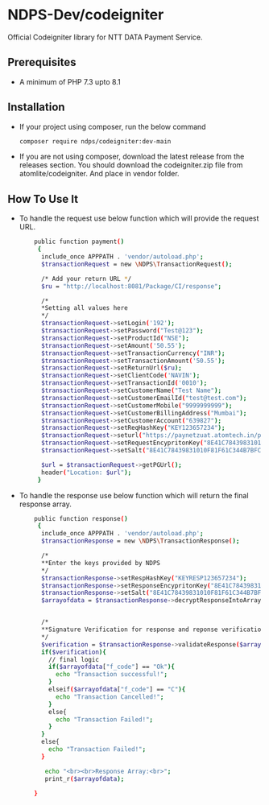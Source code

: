 # NDPS-Dev/codeigniter

Official Codeigniter library for NTT DATA Payment Service.

## Prerequisites
- A minimum of PHP 7.3 upto 8.1

## Installation
- If your project using composer, run the below command 
    
    ```sh
    composer require ndps/codeigniter:dev-main
    ```

- If you are not using composer, download the latest release from the releases section. You should download the codeigniter.zip file from atomlite/codeigniter. And place in vendor folder.


## How To Use It

- To handle the request use below function which will provide the request URL.

    ```sh
        public function payment()
         {
          include_once APPPATH . 'vendor/autoload.php';
          $transactionRequest = new \NDPS\TransactionRequest();

          /* Add your return URL */
          $ru = "http://localhost:8081/Package/CI/response";

          /*
          *Setting all values here
          */
          $transactionRequest->setLogin('192');
          $transactionRequest->setPassword("Test@123");
          $transactionRequest->setProductId("NSE");
          $transactionRequest->setAmount('50.55');
          $transactionRequest->setTransactionCurrency("INR");
          $transactionRequest->setTransactionAmount('50.55');
          $transactionRequest->setReturnUrl($ru);
          $transactionRequest->setClientCode('NAVIN');
          $transactionRequest->setTransactionId('0010');
          $transactionRequest->setCustomerName("Test Name");
          $transactionRequest->setCustomerEmailId("test@test.com");
          $transactionRequest->setCustomerMobile("9999999999");
          $transactionRequest->setCustomerBillingAddress("Mumbai");
          $transactionRequest->setCustomerAccount("639827");
          $transactionRequest->setReqHashKey("KEY123657234");
          $transactionRequest->seturl("https://paynetzuat.atomtech.in/paynetz/epi/fts");
          $transactionRequest->setRequestEncypritonKey("8E41C78439831010F81F61C344B7BFC7");
          $transactionRequest->setSalt("8E41C78439831010F81F61C344B7BFC7");

          $url = $transactionRequest->getPGUrl();
          header("Location: $url");
         }
    ```
    
- To handle the response use below function which will return the final response array.

    ```sh
        public function response()
         {
          include_once APPPATH . 'vendor/autoload.php';
          $transactionResponse = new \NDPS\TransactionResponse();

          /*
          **Enter the keys provided by NDPS
          */
          $transactionResponse->setRespHashKey("KEYRESP123657234");
          $transactionResponse->setResponseEncypritonKey("8E41C78439831010F81F61C344B7BFC7");
          $transactionResponse->setSalt("8E41C78439831010F81F61C344B7BFC7");
          $arrayofdata = $transactionResponse->decryptResponseIntoArray($_POST['encdata']);


          /*
          **Signature Verification for response and reponse verification
          */
          $verification = $transactionResponse->validateResponse($arrayofdata, "KEYRESP123657234");		
          if($verification){
            // final logic
            if($arrayofdata["f_code"] == "Ok"){
              echo "Transaction successful!";
            }
            elseif($arrayofdata["f_code"] == "C"){ 
              echo "Transaction Cancelled!";	
            }
            else{
              echo "Transaction Failed!";	
            }	  
          }
          else{
            echo "Transaction Failed!";
          }

           echo "<br><br>Response Array:<br>";
           print_r($arrayofdata);

        }   
    ```
